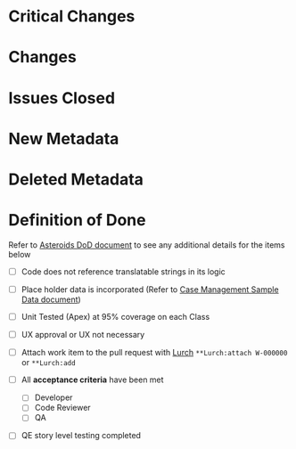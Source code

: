 # Critical Changes

# Changes

# Issues Closed

# New Metadata

# Deleted Metadata

# Definition of Done
  Refer to [Asteroids DoD document](https://salesforce.quip.com/iq2mAy4i62oM) to see any additional details for the items below
- [ ] Code does not reference translatable strings in its logic
- [ ] Place holder data is incorporated (Refer to [Case Management Sample Data document](https://quip.com/cbFcAPJF8t0z))
- [ ] Unit Tested (Apex) at 95% coverage on each Class
- [ ] UX approval or UX not necessary
- [ ] Attach work item to the pull request with [Lurch](https://salesforce.quip.com/50ZRA5LEWVzH) `**Lurch:attach W-000000` or `**Lurch:add`
- [ ] All **acceptance criteria** have been met
    - [ ] Developer
    - [ ] Code Reviewer
    - [ ] QA
- [ ] QE story level testing completed


